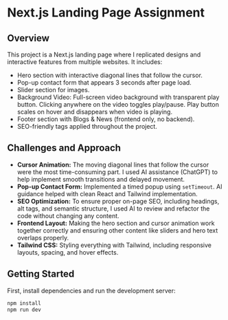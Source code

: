 # Next.js Landing Page Assignment

## Overview
This project is a Next.js landing page where I replicated designs and interactive features from multiple websites. It includes:

- Hero section with interactive diagonal lines that follow the cursor.
- Pop-up contact form that appears 3 seconds after page load.
- Slider section for images.
- Background Video: Full-screen video background with transparent play button. Clicking anywhere on the video toggles play/pause. Play button scales on hover and disappears when video is playing.
- Footer section with Blogs & News (frontend only, no backend).
- SEO-friendly tags applied throughout the project.

## Challenges and Approach
- **Cursor Animation:** The moving diagonal lines that follow the cursor were the most time-consuming part. I used AI assistance (ChatGPT) to help implement smooth transitions and delayed movement.
- **Pop-up Contact Form:** Implemented a timed popup using `setTimeout`. AI guidance helped with clean React and Tailwind implementation.
- **SEO Optimization:** To ensure proper on-page SEO, including headings, alt tags, and semantic structure, I used AI to review and refactor the code without changing any content.
- **Frontend Layout:** Making the hero section and cursor animation work together correctly and ensuring other content like sliders and hero text overlaps properly.
- **Tailwind CSS:** Styling everything with Tailwind, including responsive layouts, spacing, and hover effects.

## Getting Started
First, install dependencies and run the development server:

```bash
npm install
npm run dev
